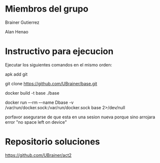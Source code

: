 # Miembros del grupo
Brainer Gutierrez

Alan Henao

# Instructivo para ejecucion
Ejecutar los siguientes comandos en el mismo orden:

apk add git 

git clone https://github.com/UBrainer/base.git

docker build -t base ./base

docker run –-rm –-name Dbase -v /var/run/docker.sock:/var/run/docker.sock base 2>/dev/null

porfavor asegurarse de que esta en una sesion nueva porque sino arrojara error "no space left on device"

# Repositorio soluciones
https://github.com/UBrainer/act2
